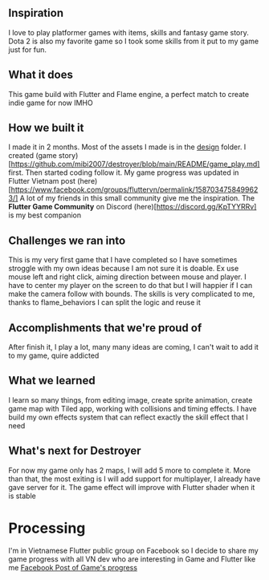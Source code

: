 ## Inspiration

I love to play platformer games with items, skills and fantasy game story. Dota 2 is also my favorite game so I took some skills from it put to my game just for fun.

## What it does

This game build with Flutter and Flame engine, a perfect match to create indie game for now IMHO

## How we built it

I made it in 2 months. Most of the assets I made is in the [design](https://github.com/mibi2007/destroyer/tree/main/design) folder. I created (game story)[https://github.com/mibi2007/destroyer/blob/main/README/game_play.md] first. Then started coding follow it. My game progress was updated in Flutter Vietnam post (here)[https://www.facebook.com/groups/fluttervn/permalink/1587034758499623/]
A lot of my friends in this small community give me the inspiration. The **Flutter Game Community** on Discord (here)[https://discord.gg/KpTYYRRv] is my best companion

## Challenges we ran into

This is my very first game that I have completed so I have sometimes stroggle with my own ideas because I am not sure it is doable. Ex use mouse left and right click, aiming direction between mouse and player. I have to center my player on the screen to do that but I will happier if I can make the camera follow with bounds. The skills is very complicated to me, thanks to flame_behaviors I can split the logic and reuse it

## Accomplishments that we're proud of

After finish it, I play a lot, many many ideas are coming, I can't wait to add it to my game, quire addicted

## What we learned

I learn so many things, from editing image, create sprite animation, create game map with Tiled app, working with collisions and timing effects. I have build my own effects system that can reflect exactly the skill effect that I need

## What's next for Destroyer

For now my game only has 2 maps, I will add 5 more to complete it. More than that, the most exiting is I will add support for multiplayer, I already have gave server for it. The game effect will improve with Flutter shader when it is stable

# Processing

I'm in Vietnamese Flutter public group on Facebook so I decide to share my game progress with all VN dev who are interesting in Game and Flutter like me
[Facebook Post of Game's progress](https://www.facebook.com/groups/fluttervn/posts/1587034758499623/)
